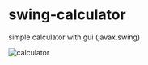 # swing-calculator
simple calculator with gui (javax.swing)

![calculator](https://user-images.githubusercontent.com/49448384/162825666-a2362284-b03d-4e0b-9b78-7560c0f16658.gif)
